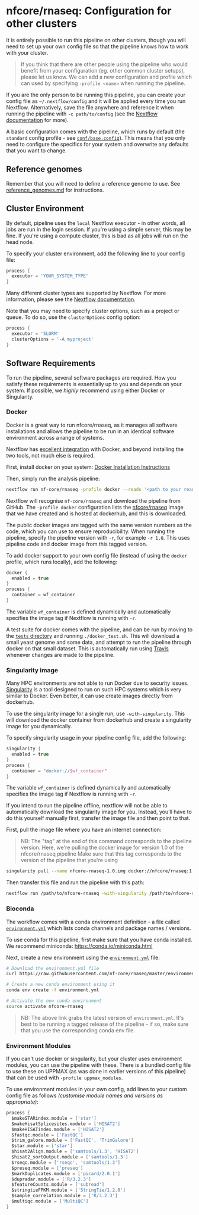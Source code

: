 # nfcore/rnaseq: Configuration for other clusters

It is entirely possible to run this pipeline on other clusters, though you will need to set up your own config file so that the pipeline knows how to work with your cluster.

> If you think that there are other people using the pipeline who would benefit from your configuration (eg. other common cluster setups), please let us know. We can add a new configuration and profile which can used by specifying `-profile <name>` when running the pipeline.

If you are the only person to be running this pipeline, you can create your config file as `~/.nextflow/config` and it will be applied every time you run Nextflow. Alternatively, save the file anywhere and reference it when running the pipeline with `-c path/to/config` (see the [Nextflow documentation](https://www.nextflow.io/docs/latest/config.html) for more).

A basic configuration comes with the pipeline, which runs by default (the `standard` config profile - see [`conf/base.config`](../conf/base.config)). This means that you only need to configure the specifics for your system and overwrite any defaults that you want to change.

## Reference genomes
Remember that you will need to define a reference genome to use. See [reference_genomes.md](reference_genomes.md) for instructions.

## Cluster Environment
By default, pipeline uses the `local` Nextflow executor - in other words, all jobs are run in the login session. If you're using a simple server, this may be fine. If you're using a compute cluster, this is bad as all jobs will run on the head node.

To specify your cluster environment, add the following line to your config file:

```groovy
process {
  executor = 'YOUR_SYSTEM_TYPE'
}
```

Many different cluster types are supported by Nextflow. For more information, please see the [Nextflow documentation](https://www.nextflow.io/docs/latest/executor.html).

Note that you may need to specify cluster options, such as a project or queue. To do so, use the `clusterOptions` config option:

```groovy
process {
  executor = 'SLURM'
  clusterOptions = '-A myproject'
}
```


## Software Requirements
To run the pipeline, several software packages are required. How you satisfy these requirements is essentially up to you and depends on your system. If possible, we _highly_ recommend using either Docker or Singularity.

### Docker
Docker is a great way to run nfcore/rnaseq, as it manages all software installations and allows the pipeline to be run in an identical software environment across a range of systems.

Nextflow has [excellent integration](https://www.nextflow.io/docs/latest/docker.html) with Docker, and beyond installing the two tools, not much else is required.

First, install docker on your system: [Docker Installation Instructions](https://docs.docker.com/engine/installation/)

Then, simply run the analysis pipeline:
```bash
nextflow run nf-core/rnaseq -profile docker --reads '<path to your reads>' --fasta '<path to fasta ref>' --gtf '<path to gtf>'
```

Nextflow will recognise `nf-core/rnaseq` and download the pipeline from GitHub. The `-profile docker` configuration lists the [nfcore/rnaseq](https://hub.docker.com/r/nfcore/rnaseq/) image that we have created and is hosted at dockerhub, and this is downloaded.

The public docker images are tagged with the same version numbers as the code, which you can use to ensure reproducibility. When running the pipeline, specify the pipeline version with `-r`, for example `-r 1.0`. This uses pipeline code and docker image from this tagged version.

To add docker support to your own config file (instead of using the `docker` profile, which runs locally), add the following:

```groovy
docker {
  enabled = true
}
process {
  container = wf_container
}
```

The variable `wf_container` is defined dynamically and automatically specifies the image tag if Nextflow is running with `-r`.

A test suite for docker comes with the pipeline, and can be run by moving to the [`tests` directory](https://github.com/nf-core/rnaseq/tree/master/tests) and running `./docker_test.sh`. This will download a small yeast genome and some data, and attempt to run the pipeline through docker on that small dataset. This is automatically run using [Travis](https://travis-ci.org/nf-core/rnaseq/) whenever changes are made to the pipeline.

### Singularity image
Many HPC environments are not able to run Docker due to security issues. [Singularity](http://singularity.lbl.gov/) is a tool designed to run on such HPC systems which is very similar to Docker. Even better, it can use create images directly from dockerhub.

To use the singularity image for a single run, use `-with-singularity`. This will download the docker container from dockerhub and create a singularity image for you dynamically.

To specify singularity usage in your pipeline config file, add the following:

```groovy
singularity {
  enabled = true
}
process {
  container = "docker://$wf_container"
}
```

The variable `wf_container` is defined dynamically and automatically specifies the image tag if Nextflow is running with `-r`.

If you intend to run the pipeline offline, nextflow will not be able to automatically download the singularity image for you. Instead, you'll have to do this yourself manually first, transfer the image file and then point to that.

First, pull the image file where you have an internet connection:

> NB: The "tag" at the end of this command corresponds to the pipeline version.
> Here, we're pulling the docker image for version 1.0 of the nfcore/rnaseq pipeline
> Make sure that this tag corresponds to the version of the pipeline that you're using

```bash
singularity pull --name nfcore-rnaseq-1.0.img docker://nfcore/rnaseq:1.0
```

Then transfer this file and run the pipeline with this path:

```bash
nextflow run /path/to/nfcore-rnaseq -with-singularity /path/to/nfcore-rnaseq-1.0.img
```

### Bioconda
The workflow comes with a conda environment definition - a file called
[`environment.yml`](../environment.yml) which lists conda channels and package names / versions.

To use conda for this pipeline, first make sure that you have conda installed. We recommend miniconda:
https://conda.io/miniconda.html

Next, create a new environment using the [`environment.yml`](../environment.yml) file:

```bash
# Download the environment.yml file
curl https://raw.githubusercontent.com/nf-core/rnaseq/master/environment.yml -o environment.yml

# Create a new conda environment using it
conda env create -f environment.yml

# Activate the new conda environment
source activate nfcore-rnaseq
```

> NB: The above link grabs the latest version of `environment.yml`. It's best to be running
> a tagged release of the pipeline - if so, make sure that you use the corresponding conda env file.


### Environment Modules
If you can't use docker or singularity, but your cluster uses environment modules, you can use the pipeline with these. There is a bundled config file to use these on UPPMAX (as was done in earlier versions of this pipeline) that can be used with `-profile uppmax_modules`.

To use environment modules in your own config, add lines to your custom config file as follows _(customise module names and versions as appropriate)_:

```groovy
process {
  $makeSTARindex.module = ['star']
  $makeHisatSplicesites.module = ['HISAT2']
  $makeHISATindex.module = ['HISAT2']
  $fastqc.module = ['FastQC']
  $trim_galore.module = ['FastQC', 'TrimGalore']
  $star.module = ['star']
  $hisat2Align.module = ['samtools/1.3', 'HISAT2']
  $hisat2_sortOutput.module = ['samtools/1.3']
  $rseqc.module = ['rseqc', 'samtools/1.3']
  $preseq.module = ['preseq']
  $markDuplicates.module = ['picard/2.0.1']
  $dupradar.module = ['R/3.2.3']
  $featureCounts.module = ['subread']
  $stringtieFPKM.module = ['StringTie/1.2.0']
  $sample_correlation.module = ['R/3.2.3']
  $multiqc.module = ['MultiQC']
}
```

